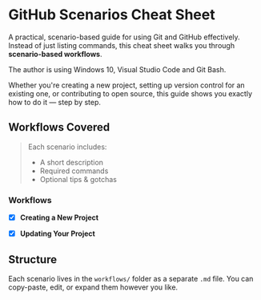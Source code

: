 # GitHub Scenarios Cheat Sheet

A practical, scenario-based guide for using Git and GitHub effectively. Instead of just listing commands, this cheat sheet walks you through **scenario-based workflows**.

The author is using Windows 10, Visual Studio Code and Git Bash.

Whether you're creating a new project, setting up version control for an existing one, or contributing to open source, this guide shows you exactly how to do it — step by step.


## Workflows Covered

> Each scenario includes:
> - A short description
> - Required commands
> - Optional tips & gotchas


### Workflows

- [x] **Creating a New Project**  
- [x] **Updating Your Project**


## Structure

Each scenario lives in the `workflows/` folder as a separate `.md` file. You can copy-paste, edit, or expand them however you like.

